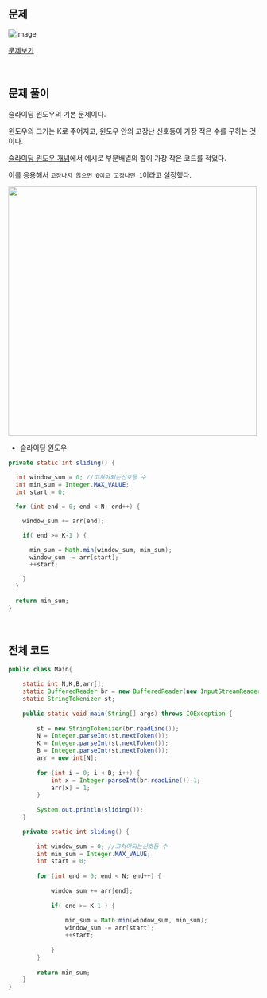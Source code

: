 ## 문제

![image](https://user-images.githubusercontent.com/62600984/123382575-0db66000-d5cd-11eb-9fc8-187341849bda.png)

[문제보기](https://www.acmicpc.net/problem/14465)

<br>

## 문제 풀이

슬라이딩 윈도우의 기본 문제이다.

윈도우의 크기는 K로 주어지고, 윈도우 안의 고장난 신호등이 가장 적은 수를 구하는 것이다.

[슬라이딩 윈도우 개념](https://github.com/SSAFY-5th-GwanJu-4C-Algorithms/Algorithm_basic/blob/main/seongaeee/Sliding%20Window/Sliding%20Window%20%EC%A0%95%EB%A6%AC.md)에서 예시로 부분배열의 합이 가장 작은 코드를 적었다.

이를 응용해서 `고장나지 않으면 0이고 고장나면 1`이라고 설정했다.

<img src="https://user-images.githubusercontent.com/62600984/123382794-53732880-d5cd-11eb-8112-577fd78b36ab.png" width=500>

- 슬라이딩 윈도우

```java
private static int sliding() {
		
  int window_sum = 0; //고쳐야되는신호등 수
  int min_sum = Integer.MAX_VALUE;
  int start = 0;

  for (int end = 0; end < N; end++) {

    window_sum += arr[end];

    if( end >= K-1 ) {

      min_sum = Math.min(window_sum, min_sum);
      window_sum -= arr[start];
      ++start;

    }
  }

  return min_sum;
}
```

<br>

## 전체 코드

```java
public class Main{
	
	static int N,K,B,arr[];
	static BufferedReader br = new BufferedReader(new InputStreamReader(System.in));
	static StringTokenizer st;
	
	public static void main(String[] args) throws IOException {
		
		st = new StringTokenizer(br.readLine());
		N = Integer.parseInt(st.nextToken());
		K = Integer.parseInt(st.nextToken());
		B = Integer.parseInt(st.nextToken());
		arr = new int[N];
		
		for (int i = 0; i < B; i++) {
			int x = Integer.parseInt(br.readLine())-1;
			arr[x] = 1;
		}
		
		System.out.println(sliding());
	}

	private static int sliding() {
		
		int window_sum = 0; //고쳐야되는신호등 수
		int min_sum = Integer.MAX_VALUE;
		int start = 0;
		
		for (int end = 0; end < N; end++) {
			
			window_sum += arr[end];
			
			if( end >= K-1 ) {
				
				min_sum = Math.min(window_sum, min_sum);
				window_sum -= arr[start];
				++start;
				
			}
		}
		
		return min_sum;
	}
}
```
